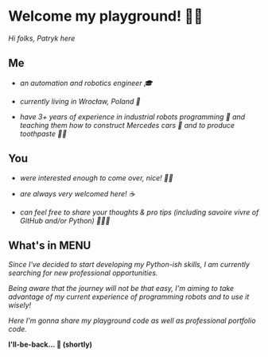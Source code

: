 # Welcome my playground! 👋🏻  

*Hi folks, Patryk here* 

## Me

- *an automation and robotics engineer 🎓*

- *currently living in Wrocław, Poland 🏡*

- *have 3+ years of experience in industrial robots programming 🦾 and teaching them how to construct Mercedes cars 🚗 and to produce toothpaste 🦷😁*


## You
- *were interested enough to come over, nice! ✋🏽*

- *are always very welcomed here! ☕*

- *can feel free to share your thoughts & pro tips (including savoire vivre of GitHub and/or Python) 👨🏼‍🏫*


## What's in MENU
*Since I've decided to start developing my Python-ish skills, I am currently searching for new professional opportunities.*

*Being aware that the journey will not be that easy, I'm aiming to take advantage of my current experience of programming robots and to use it wisely!*

*Here I'm gonna share my playground code as well as professional portfolio code.* 


__I'll-be-back... 🤖 (shortly)__

<!---
pt-whtz/pt-whtz is a ✨ special ✨ repository because its `README.md` (this file) appears on your GitHub profile.
You can click the Preview link to take a look at your changes.
--->

